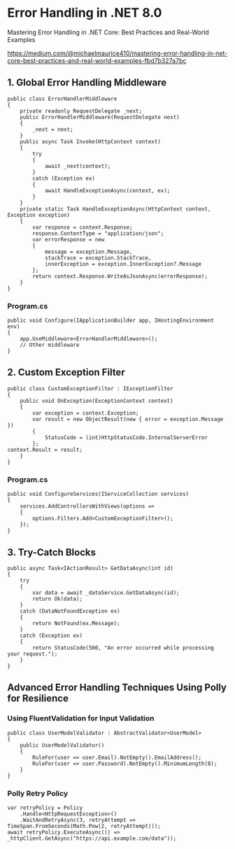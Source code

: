 # Error Handling in .NET 8.0

Mastering Error Handling in .NET Core: Best Practices and Real-World Examples

https://medium.com/@michaelmaurice410/mastering-error-handling-in-net-core-best-practices-and-real-world-examples-fbd7b327a7bc

## 1. Global Error Handling Middleware
```
public class ErrorHandlerMiddleware
{
    private readonly RequestDelegate _next;
    public ErrorHandlerMiddleware(RequestDelegate next)
    {
        _next = next;
    }
    public async Task Invoke(HttpContext context)
    {
        try
        {
            await _next(context);
        }
        catch (Exception ex)
        {
            await HandleExceptionAsync(context, ex);
        }
    }
    private static Task HandleExceptionAsync(HttpContext context, Exception exception)
    {
        var response = context.Response;
        response.ContentType = "application/json";
        var errorResponse = new
        {
            message = exception.Message,
            stackTrace = exception.StackTrace,
            innerException = exception.InnerException?.Message
        };
        return context.Response.WriteAsJsonAsync(errorResponse);
    }
}
```

### Program.cs
```
public void Configure(IApplicationBuilder app, IHostingEnvironment env)
{
    app.UseMiddleware<ErrorHandlerMiddleware>();
    // Other middleware
}
```

## 2. Custom Exception Filter
```
public class CustomExceptionFilter : IExceptionFilter
{
    public void OnException(ExceptionContext context)
    {
        var exception = context.Exception;
        var result = new ObjectResult(new { error = exception.Message })
        {
            StatusCode = (int)HttpStatusCode.InternalServerError
        };
context.Result = result;
    }
}
```

### Program.cs
```
public void ConfigureServices(IServiceCollection services)
{
    services.AddControllersWithViews(options =>
    {
        options.Filters.Add<CustomExceptionFilter>();
    });
}
```

## 3. Try-Catch Blocks
```
public async Task<IActionResult> GetDataAsync(int id)
{
    try
    {
        var data = await _dataService.GetDataAsync(id);
        return Ok(data);
    }
    catch (DataNotFoundException ex)
    {
        return NotFound(ex.Message);
    }
    catch (Exception ex)
    {
        return StatusCode(500, "An error occurred while processing your request.");
    }
}
```

## Advanced Error Handling Techniques Using Polly for Resilience

### Using FluentValidation for Input Validation
```
public class UserModelValidator : AbstractValidator<UserModel>
{
    public UserModelValidator()
    {
        RuleFor(user => user.Email).NotEmpty().EmailAddress();
        RuleFor(user => user.Password).NotEmpty().MinimumLength(8);
    }
}
```

### Polly Retry Policy
```
var retryPolicy = Policy
    .Handle<HttpRequestException>()
    .WaitAndRetryAsync(3, retryAttempt => TimeSpan.FromSeconds(Math.Pow(2, retryAttempt)));
await retryPolicy.ExecuteAsync(() => _httpClient.GetAsync("https://api.example.com/data"));
```
